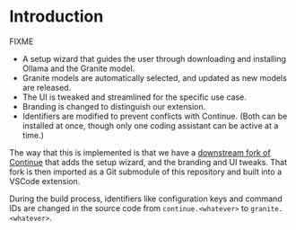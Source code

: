 # Introduction

FIXME

- A setup wizard that guides the user through downloading and installing Ollama and the Granite model.
- Granite models are automatically selected, and updated as new models are released.
- The UI is tweaked and streamlined for the specific use case.
- Branding is changed to distinguish our extension.
- Identifiers are modified to prevent conflicts with Continue. (Both can be installed at once, though only one coding assistant can be active at a time.)

The way that this is implemented
is that we have a
[downstream fork of Continue](https://github.com/Granite-Code/continue-for-granite/)
that adds the setup wizard, and the branding and UI tweaks.
That fork is then imported as a Git submodule of this repository and built into a VSCode extension.

During the build process,
identifiers like configuration keys and command IDs
are changed in the source code
from `continue.<whatever>` to `granite.<whatever>`.


